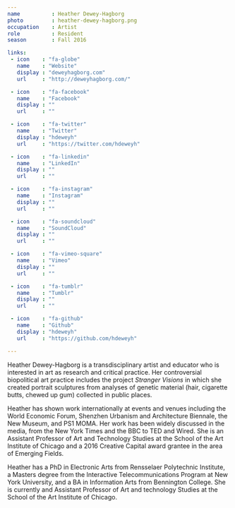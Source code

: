 ```yaml
---
name          : Heather Dewey-Hagborg
photo         : heather-dewey-hagborg.png
occupation    : Artist
role          : Resident
season        : Fall 2016

links:
 - icon    : "fa-globe"
   name    : "Website"
   display : "deweyhagborg.com"
   url     : "http://deweyhagborg.com/"

 - icon    : "fa-facebook"
   name    : "Facebook"
   display : ""
   url     : ""

 - icon    : "fa-twitter"
   name    : "Twitter"
   display : "hdeweyh"
   url     : "https://twitter.com/hdeweyh"

 - icon    : "fa-linkedin"
   name    : "LinkedIn"
   display : ""
   url     : ""

 - icon    : "fa-instagram"
   name    : "Instagram"
   display : ""
   url     : ""

 - icon    : "fa-soundcloud"
   name    : "SoundCloud"
   display : ""
   url     : ""

 - icon    : "fa-vimeo-square"
   name    : "Vimeo"
   display : ""
   url     : ""

 - icon    : "fa-tumblr"
   name    : "Tumblr"
   display : ""
   url     : ""

 - icon    : "fa-github"
   name    : "Github"
   display : "hdeweyh"
   url     : "https://github.com/hdeweyh"

---
```

Heather Dewey-Hagborg is a transdisciplinary artist and educator who is interested in art as research and critical practice. Her controversial biopolitical art practice includes the project *Stranger Visions* in which she created portrait sculptures from analyses of genetic material (hair, cigarette butts, chewed up gum) collected in public places.

Heather has shown work internationally at events and venues including the World Economic Forum, Shenzhen Urbanism and Architecture Biennale, the New Museum, and PS1 MOMA. Her work has been widely discussed in the media, from the New York Times and the BBC to TED and Wired. She is an Assistant Professor of Art and Technology Studies at the School of the Art Institute of Chicago and a 2016 Creative Capital award grantee in the area of Emerging Fields.

Heather has a PhD in Electronic Arts from Rensselaer Polytechnic Institute, a Masters degree from the Interactive Telecommunications Program at New York University, and a BA in Information Arts from Bennington College. She is currently and Assistant Professor of Art and technology Studies at the School of the Art Institute of Chicago.